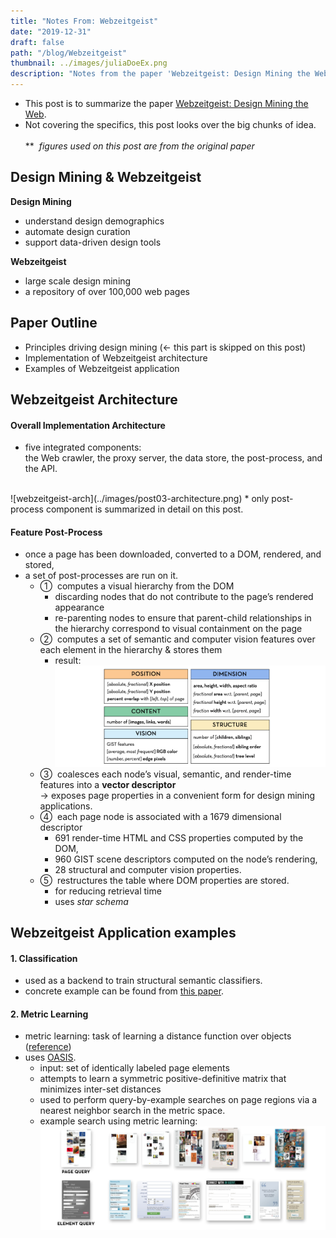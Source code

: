 ```yaml
---
title: "Notes From: Webzeitgeist"
date: "2019-12-31"
draft: false
path: "/blog/Webzeitgeist"
thumbnail: ../images/juliaDoeEx.png
description: "Notes from the paper 'Webzeitgeist: Design Mining the Web'"
---
```


* This post is to summarize the paper [Webzeitgeist: Design Mining the Web](http://citeseerx.ist.psu.edu/viewdoc/download?doi=10.1.1.359.8964&rep=rep1&type=pdf).
* Not covering the specifics, this post looks over the big chunks of idea.
<br/><br/>
** &nbsp;*figures used on this post are from the original paper*


## Design Mining & Webzeitgeist
**Design Mining**
* understand design demographics
* automate design curation
* support data-driven design tools

**Webzeitgeist**
* large scale design mining
* a repository of over 100,000 web pages

## Paper Outline
* Principles driving design mining (← this part is skipped on this post)
* Implementation of Webzeitgeist architecture
* Examples of Webzeitgeist application

## Webzeitgeist Architecture


#### Overall Implementation Architecture 
* five integrated components:<br/>the Web crawler, the proxy server, the data store, the post-process, and the API.
<br/>
![webzeitgeist-arch](../images/post03-architecture.png)
* only post-process component is summarized in detail on this post. 



#### Feature Post-Process
* once a page has been downloaded, converted to a DOM, rendered, and stored,
* a set of post-processes are run on it.
	* ① &nbsp;computes a visual hierarchy from the DOM
		* discarding nodes that do not contribute to the page’s rendered appearance
		* re-parenting nodes to ensure that parent-child relationships in the hierarchy correspond to visual containment on the page
	* ② &nbsp;computes a set of semantic and computer vision features over each element in the hierarchy & stores them
		* result: 
		![semantic-cv-features](../images/post03-semantic-cv-features.png)
	* ③ &nbsp;coalesces each node’s visual, semantic, and render-time features into a **vector descriptor** <br/>→ exposes page properties in a convenient form for design mining applications.
	* ④ &nbsp;each page node is associated with a 1679 dimensional descriptor
		* 691 render-time HTML and CSS properties computed by the DOM, 
		* 960 GIST scene descriptors computed on the node’s rendering, 
		* 28 structural and computer vision properties.
	* ⑤ &nbsp;restructures the table where DOM properties are stored.
		* for reducing retrieval time
		* uses *star schema*


## Webzeitgeist Application examples
#### 1. Classification
* used as a backend to train structural semantic classifiers.
* concrete example can be found from [this paper](https://lookdeceline.github.io/blog/Learning-Structural-Semantics-for-the-Web).

#### 2. Metric Learning
* metric learning: task of learning a distance function over objects ([reference](http://contrib.scikit-learn.org/metric-learn/introduction.html))
* uses [OASIS](https://ai.stanford.edu/~gal/Research/OASIS/).
    * input: set of identically labeled page elements 
    * attempts to learn a symmetric positive-definitive matrix that minimizes inter-set distances
    * used to perform query-by-example searches on page regions via a nearest neighbor search in the metric space.
    * example search using metric learning:
    ![metric-learning](../images/post03-metric-learning.png)